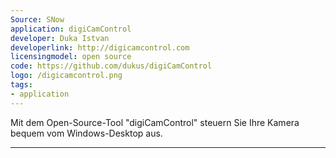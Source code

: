 ```yaml
---
Source: SNow
application: digiCamControl
developer: Duka Istvan
developerlink: http://digicamcontrol.com
licensingmodel: open source
code: https://github.com/dukus/digiCamControl
logo: /digicamcontrol.png
tags:
- application
---
```

Mit dem Open-Source-Tool "digiCamControl" steuern Sie Ihre Kamera bequem vom Windows-Desktop aus.

---
